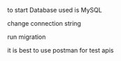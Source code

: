 to start
Database used is MySQL

change connection string

run migration

it is best to use postman for test apis

